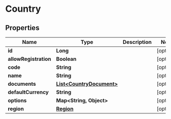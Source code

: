 # Country

## Properties
Name | Type | Description | Notes
------------ | ------------- | ------------- | -------------
**id** | **Long** |  |  [optional]
**allowRegistration** | **Boolean** |  |  [optional]
**code** | **String** |  |  [optional]
**name** | **String** |  |  [optional]
**documents** | [**List&lt;CountryDocument&gt;**](CountryDocument.md) |  |  [optional]
**defaultCurrency** | **String** |  |  [optional]
**options** | **Map&lt;String, Object&gt;** |  |  [optional]
**region** | [**Region**](Region.md) |  |  [optional]
